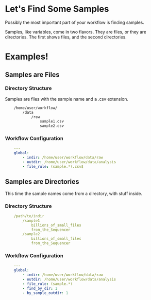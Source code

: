 # Let's Find Some Samples

Possibly the most important part of your workflow is finding samples.

Samples, like variables, come in two flavors. They are files, or they are
directories. The first shows files, and the second directories.

# Examples!

## Samples are Files

### Directory Structure

Samples are files with the sample name and a .csv extension.

```bash
    /home/user/workflow/
        /data
            /raw
                sample1.csv
                sample2.csv
```

### Workflow Configuration

```yaml
    ---
    global:
        - indir: /home/user/workflow/data/raw
        - outdir: /home/user/workflow/data/analysis
        - file_rule: (sample.*).csv$
```

## Samples are Directories

This time the sample names come from a directory, with stuff inside.

### Directory Structure

```yaml
    /path/to/indir
        /sample1
            billions_of_small_files
            from_the_Sequencer
        /sample2
            billions_of_small_files
            from_the_Sequencer
```

### Workflow Configuration

```yaml
    ---
    global:
        - indir: /home/user/workflow/data/raw
        - outdir: /home/user/workflow/data/analysis
        - file_rule: (sample.*)
        - find_by_dir: 1
        - by_sample_outdir: 1
```

